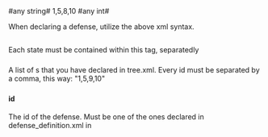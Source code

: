 <states>
        <state>
                <description>#any string#</description> <!-- Rule description that will appear on Wazuh dashboard when triggered -->
                <nodes>1,5,8,10</nodes> <!-- Required nodes -->
                <defense id="1"> <!-- The id of the defense you want to map to. This IS one of the <defense id=""> you declared in defense_definition.xml -->
                        <score>#any int#</score> <!-- Unused in backend. Purely for user tracking of what it's being typed. -->
                </defense>
        </state>

</states>



When declaring a defense, utilize the above xml syntax.

## <state>

Each state must be contained within this tag, separatedly

### <nodes>

A list of <node><id>s that you have declared in tree.xml. Every id must be separated by a comma, this way: "1,5,9,10"

### <defense>

#### id

The id of the defense. Must be one of the ones declared in defense_definition.xml in <defense id="{here}">


